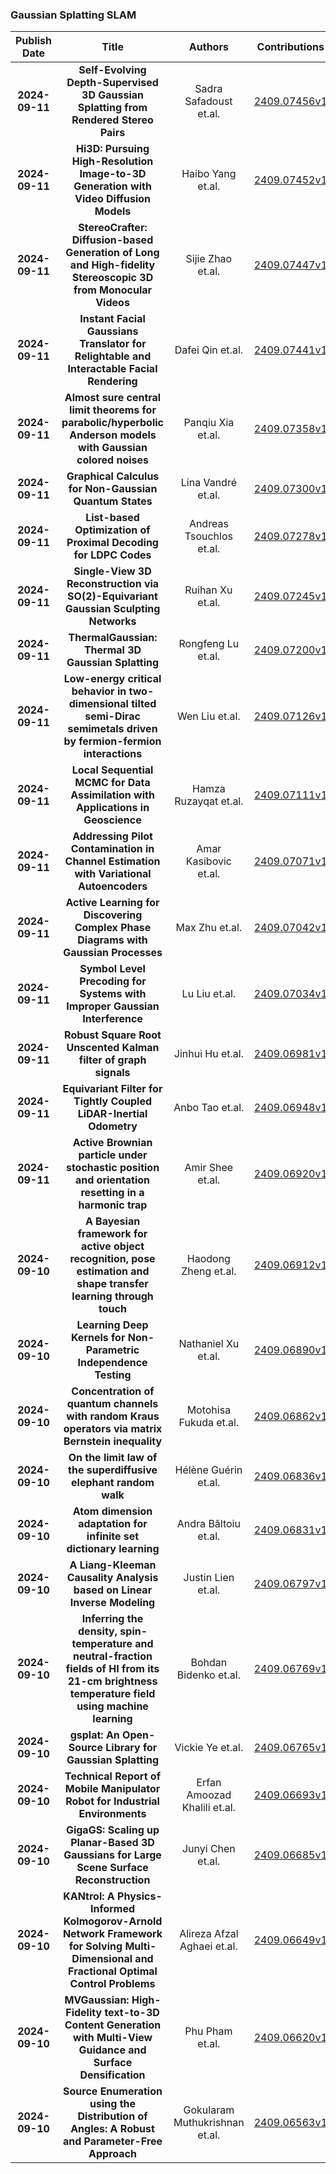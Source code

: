 
### Gaussian Splatting SLAM
|Publish Date|Title|Authors|Contributions|PDF|Code|
| :---: | :---: | :---: | :---: | :---: | :---: |
|**2024-09-11**|**Self-Evolving Depth-Supervised 3D Gaussian Splatting from Rendered Stereo Pairs**|Sadra Safadoust et.al.|[2409.07456v1](http://arxiv.org/abs/2409.07456v1)|null|
|**2024-09-11**|**Hi3D: Pursuing High-Resolution Image-to-3D Generation with Video Diffusion Models**|Haibo Yang et.al.|[2409.07452v1](http://arxiv.org/abs/2409.07452v1)|[link](https://github.com/yanghb22-fdu/hi3d-official)|
|**2024-09-11**|**StereoCrafter: Diffusion-based Generation of Long and High-fidelity Stereoscopic 3D from Monocular Videos**|Sijie Zhao et.al.|[2409.07447v1](http://arxiv.org/abs/2409.07447v1)|null|
|**2024-09-11**|**Instant Facial Gaussians Translator for Relightable and Interactable Facial Rendering**|Dafei Qin et.al.|[2409.07441v1](http://arxiv.org/abs/2409.07441v1)|null|
|**2024-09-11**|**Almost sure central limit theorems for parabolic/hyperbolic Anderson models with Gaussian colored noises**|Panqiu Xia et.al.|[2409.07358v1](http://arxiv.org/abs/2409.07358v1)|null|
|**2024-09-11**|**Graphical Calculus for Non-Gaussian Quantum States**|Lina Vandré et.al.|[2409.07300v1](http://arxiv.org/abs/2409.07300v1)|null|
|**2024-09-11**|**List-based Optimization of Proximal Decoding for LDPC Codes**|Andreas Tsouchlos et.al.|[2409.07278v1](http://arxiv.org/abs/2409.07278v1)|null|
|**2024-09-11**|**Single-View 3D Reconstruction via SO(2)-Equivariant Gaussian Sculpting Networks**|Ruihan Xu et.al.|[2409.07245v1](http://arxiv.org/abs/2409.07245v1)|null|
|**2024-09-11**|**ThermalGaussian: Thermal 3D Gaussian Splatting**|Rongfeng Lu et.al.|[2409.07200v1](http://arxiv.org/abs/2409.07200v1)|null|
|**2024-09-11**|**Low-energy critical behavior in two-dimensional tilted semi-Dirac semimetals driven by fermion-fermion interactions**|Wen Liu et.al.|[2409.07126v1](http://arxiv.org/abs/2409.07126v1)|null|
|**2024-09-11**|**Local Sequential MCMC for Data Assimilation with Applications in Geoscience**|Hamza Ruzayqat et.al.|[2409.07111v1](http://arxiv.org/abs/2409.07111v1)|null|
|**2024-09-11**|**Addressing Pilot Contamination in Channel Estimation with Variational Autoencoders**|Amar Kasibovic et.al.|[2409.07071v1](http://arxiv.org/abs/2409.07071v1)|null|
|**2024-09-11**|**Active Learning for Discovering Complex Phase Diagrams with Gaussian Processes**|Max Zhu et.al.|[2409.07042v1](http://arxiv.org/abs/2409.07042v1)|null|
|**2024-09-11**|**Symbol Level Precoding for Systems with Improper Gaussian Interference**|Lu Liu et.al.|[2409.07034v1](http://arxiv.org/abs/2409.07034v1)|null|
|**2024-09-11**|**Robust Square Root Unscented Kalman filter of graph signals**|Jinhui Hu et.al.|[2409.06981v1](http://arxiv.org/abs/2409.06981v1)|null|
|**2024-09-11**|**Equivariant Filter for Tightly Coupled LiDAR-Inertial Odometry**|Anbo Tao et.al.|[2409.06948v1](http://arxiv.org/abs/2409.06948v1)|null|
|**2024-09-11**|**Active Brownian particle under stochastic position and orientation resetting in a harmonic trap**|Amir Shee et.al.|[2409.06920v1](http://arxiv.org/abs/2409.06920v1)|null|
|**2024-09-10**|**A Bayesian framework for active object recognition, pose estimation and shape transfer learning through touch**|Haodong Zheng et.al.|[2409.06912v1](http://arxiv.org/abs/2409.06912v1)|null|
|**2024-09-10**|**Learning Deep Kernels for Non-Parametric Independence Testing**|Nathaniel Xu et.al.|[2409.06890v1](http://arxiv.org/abs/2409.06890v1)|null|
|**2024-09-10**|**Concentration of quantum channels with random Kraus operators via matrix Bernstein inequality**|Motohisa Fukuda et.al.|[2409.06862v1](http://arxiv.org/abs/2409.06862v1)|null|
|**2024-09-10**|**On the limit law of the superdiffusive elephant random walk**|Hélène Guérin et.al.|[2409.06836v1](http://arxiv.org/abs/2409.06836v1)|null|
|**2024-09-10**|**Atom dimension adaptation for infinite set dictionary learning**|Andra Băltoiu et.al.|[2409.06831v1](http://arxiv.org/abs/2409.06831v1)|null|
|**2024-09-10**|**A Liang-Kleeman Causality Analysis based on Linear Inverse Modeling**|Justin Lien et.al.|[2409.06797v1](http://arxiv.org/abs/2409.06797v1)|null|
|**2024-09-10**|**Inferring the density, spin-temperature and neutral-fraction fields of HI from its 21-cm brightness temperature field using machine learning**|Bohdan Bidenko et.al.|[2409.06769v1](http://arxiv.org/abs/2409.06769v1)|null|
|**2024-09-10**|**gsplat: An Open-Source Library for Gaussian Splatting**|Vickie Ye et.al.|[2409.06765v1](http://arxiv.org/abs/2409.06765v1)|[link](https://github.com/nerfstudio-project/gsplat)|
|**2024-09-10**|**Technical Report of Mobile Manipulator Robot for Industrial Environments**|Erfan Amoozad Khalili et.al.|[2409.06693v1](http://arxiv.org/abs/2409.06693v1)|null|
|**2024-09-10**|**GigaGS: Scaling up Planar-Based 3D Gaussians for Large Scene Surface Reconstruction**|Junyi Chen et.al.|[2409.06685v1](http://arxiv.org/abs/2409.06685v1)|null|
|**2024-09-10**|**KANtrol: A Physics-Informed Kolmogorov-Arnold Network Framework for Solving Multi-Dimensional and Fractional Optimal Control Problems**|Alireza Afzal Aghaei et.al.|[2409.06649v1](http://arxiv.org/abs/2409.06649v1)|null|
|**2024-09-10**|**MVGaussian: High-Fidelity text-to-3D Content Generation with Multi-View Guidance and Surface Densification**|Phu Pham et.al.|[2409.06620v1](http://arxiv.org/abs/2409.06620v1)|null|
|**2024-09-10**|**Source Enumeration using the Distribution of Angles: A Robust and Parameter-Free Approach**|Gokularam Muthukrishnan et.al.|[2409.06563v1](http://arxiv.org/abs/2409.06563v1)|null|
